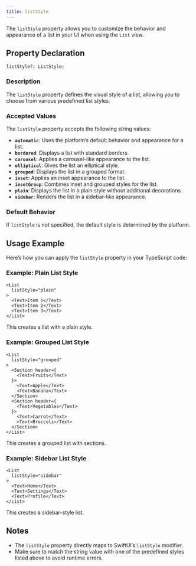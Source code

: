 ```yaml
---
title: listStyle
---
```


The `listStyle` property allows you to customize the behavior and appearance of a list in your UI when using the `List` view.

## Property Declaration

```tsx
listStyle?: ListStyle;
```

### Description
The `listStyle` property defines the visual style of a list, allowing you to choose from various predefined list styles.

### Accepted Values
The `listStyle` property accepts the following string values:

- **`automatic`**: Uses the platform’s default behavior and appearance for a list.
- **`bordered`**: Displays a list with standard borders.
- **`carousel`**: Applies a carousel-like appearance to the list.
- **`elliptical`**: Gives the list an elliptical style.
- **`grouped`**: Displays the list in a grouped format.
- **`inset`**: Applies an inset appearance to the list.
- **`insetGroup`**: Combines inset and grouped styles for the list.
- **`plain`**: Displays the list in a plain style without additional decorations.
- **`sidebar`**: Renders the list in a sidebar-like appearance.

### Default Behavior
If `listStyle` is not specified, the default style is determined by the platform.

## Usage Example

Here’s how you can apply the `listStyle` property in your TypeScript code:

### Example: Plain List Style

```tsx
<List
  listStyle="plain"
>
  <Text>Item 1</Text>
  <Text>Item 2</Text>
  <Text>Item 3</Text>
</List>
```

This creates a list with a plain style.

### Example: Grouped List Style

```tsx
<List
  listStyle="grouped"
>
  <Section header={
    <Text>Fruits</Text>
  }>
    <Text>Apple</Text>
    <Text>Banana</Text>
  </Section>
  <Section header={
    <Text>Vegetables</Text>
  }>
    <Text>Carrot</Text>
    <Text>Broccoli</Text>
  </Section>
</List>
```

This creates a grouped list with sections.

### Example: Sidebar List Style

```tsx
<List
  listStyle="sidebar"
>
  <Text>Home</Text>
  <Text>Settings</Text>
  <Text>Profile</Text>
</List>
```

This creates a sidebar-style list.

## Notes
- The `listStyle` property directly maps to SwiftUI’s `listStyle` modifier.
- Make sure to match the string value with one of the predefined styles listed above to avoid runtime errors. 
